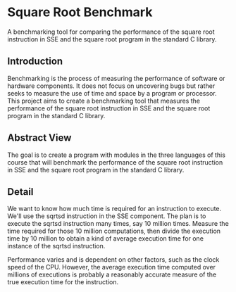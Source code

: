 # Square Root Benchmark
A benchmarking tool for comparing the performance of the square root instruction in SSE and the square root program in the standard C library.  
## Introduction
Benchmarking is the process of measuring the performance of software or hardware components. It does not focus on uncovering bugs but rather seeks to measure the use of time and space by a program or processor. This project aims to create a benchmarking tool that measures the performance of the square root instruction in SSE and the square root program in the standard C library.
## Abstract View
The goal is to create a program with modules in the three languages of this course that will benchmark the performance of the square root instruction in SSE and the square root program in the standard C library.
## Detail
We want to know how much time is required for an instruction to execute. We'll use the sqrtsd instruction in the SSE component. The plan is to execute the sqrtsd instruction many times, say 10 million times. Measure the time required for those 10 million computations, then divide the execution time by 10 million to obtain a kind of average execution time for one instance of the sqrtsd instruction.

Performance varies and is dependent on other factors, such as the clock speed of the CPU. However, the average execution time computed over millions of executions is probably a reasonably accurate measure of the true execution time for the instruction.

